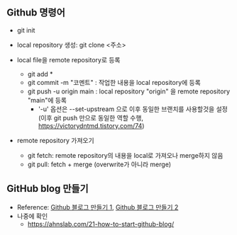 ## Github 명령어
- git init
- local repository 생성: git clone <주소>
- local file을 remote repository로 등록
   - git add *
   - git commit -m "코멘트" : 작업한 내용을 local repository에 등록
   - git push -u origin main : local repository "origin" 을 remote repository "main"에 등록
      - '-u' 옵션은 --set-upstream 으로 이후 동일한 브랜치를 사용할것을 설정 (이후 git push 만으로 동일한 역할 수행, https://victorydntmd.tistory.com/74)

- remote repository 가져오기
   - git fetch: remote repository의 내용을 local로 가져오나 merge하지 않음
   - git pull: fetch + merge (overwrite가 아니라 merge)
   
## GitHub blog 만들기
- Reference: [Github 블로그 만들기 1](https://supermemi.tistory.com/144), [Github 블로그 만들기 2](https://supermemi.tistory.com/145)
- 나중에 확인
   - https://ahnslab.com/21-how-to-start-github-blog/
